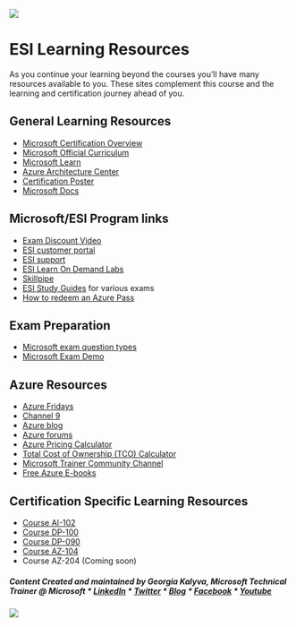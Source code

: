 [![](https://github.com/georgiakalyva/learningresources/raw/main/assets/ESIms.jpg)](https://github.com/georgiakalyva/learningresources/raw/main/assets/ESIms.jpg)

# ESI Learning Resources

As you continue your learning beyond the courses you’ll have many resources available to you. These sites complement this course and the learning and certification journey ahead of you.

## General Learning Resources

- [Microsoft Certification Overview ](https://www.microsoft.com/certification "Microsoft Certification Overview ")
- [Microsoft Official Curriculum ](https://www.aka.ms/MOC "Microsoft Official Curriculum ")
- [Microsoft Learn](https://www.Microsoft.com/Learn "Microsoft Learn")
- [Azure Architecture Center](https://www.aka.ms/architecture "Azure Architecture Center")
- [Certification Poster](https://www.aka.ms/TrainCertPoster "Certification Poster")
- [Microsoft Docs](https://www.aka.ms/Docs "Microsoft Docs")

## Microsoft/ESI Program links
- [Exam Discount Video](https://www.microsoft.com/en-us/videoplayer/embed/RE4zwHz)
- [ESI customer portal](https://esi.microsoft.com/)
- [ESI support](https://esisupport.microsoft.com/)
- [ESI Learn On Demand Labs](https://esi.learnondemand.net/ "ESI Learn On Demand Labs")
- [Skillpipe](https://www.skillpipe.com/ "Skillpipe")
- [ESI Study Guides](https://aka.ms/ESIStudyGuides) for various exams
- [How to redeem an Azure Pass](https://www.microsoftazurepass.com/Home/HowTo)

## Exam Preparation
- [Microsoft exam question types](https://docs.microsoft.com/en-us/learn/certifications/exam-duration-question-types#question-types-on-exams)
- [Microsoft Exam Demo](http://aka.ms/examdemo)

## Azure Resources
- [Azure Fridays](https://azure.microsoft.com/en-us/resources/videos/azure-friday/)
- [Channel 9](https://channel9.msdn.com/)
- [Azure blog](https://azure.microsoft.com/en-us/blog/)
- [Azure forums](https://social.msdn.microsoft.com/Forums/enUS/home?category=windowsazureplatform)
- [Azure Pricing Calculator](https://azure.microsoft.com/en-in/pricing/calculator/)
- [Total Cost of Ownership (TCO) Calculator](https://azure.microsoft.com/en-us/pricing/tco/calculator/)
- [Microsoft Trainer Community Channel](https://aka.ms/mtcc)
- [Free Azure E-books](https://azure.microsoft.com/en-us/resources/whitepapers/)

## Certification Specific Learning Resources

- [Course AI-102](https://georgiakalyva.github.io/Learning-Resources/ai-102.html "Course AI-102")
- [Course DP-100](https://georgiakalyva.github.io/Learning-Resources/dp-100.html "Course DP-100")
- [Course DP-090](https://georgiakalyva.github.io/Learning-Resources/dp-090.html "Course DP-090")
- [Course AZ-104](https://georgiakalyva.github.io/Learning-Resources/az-104.html "Course AZ-104")
- Course AZ-204 (Coming soon)

##### Content Created and maintained by Georgia Kalyva, Microsoft Technical Trainer @ Microsoft \* [LinkedIn](https://www.linkedin.com/in/georgiakalyva/) \* [Twitter](https://twitter.com/georgiakalyva) \* [Blog](https://www.codestories.gr/) \* [Facebook](https://www.facebook.com/codestoriesgr/) \* [Youtube](https://www.youtube.com/channel/UCRqeLEhnEjYiRwhjwOmVXDg)

[![](https://github.com/georgiakalyva/learningresources/raw/main/assets/ESIend.jpg)](https://github.com/georgiakalyva/learningresources/raw/main/assets/ESIend.jpg)
